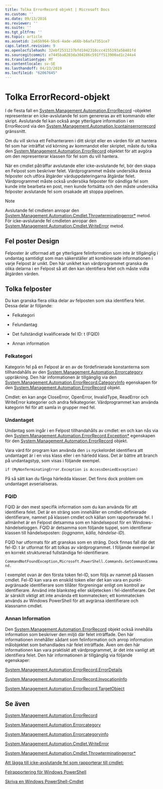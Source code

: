 ```yaml
---
title: Tolka ErrorRecord objekt | Microsoft Docs
ms.custom: ''
ms.date: 09/13/2016
ms.reviewer: ''
ms.suite: ''
ms.tgt_pltfrm: ''
ms.topic: article
ms.assetid: 2a65b964-5bc6-4ade-a66b-b6afa7351ce7
caps.latest.revision: 9
ms.openlocfilehash: 32ebf2531237bfd1042310ccc4155193a58401fd
ms.sourcegitcommit: e7445ba8203da304286c591ff513900ad1c244a4
ms.translationtype: MT
ms.contentlocale: sv-SE
ms.lasthandoff: 04/23/2019
ms.locfileid: "62067645"
---
```

# <a name="interpreting-errorrecord-objects"></a>Tolka ErrorRecord-objekt

I de flesta fall en [System.Management.Automation.ErrorRecord](/dotnet/api/System.Management.Automation.ErrorRecord) -objektet representerar en icke-avslutande fel som genereras av ett kommando eller skript. Avslutande fel kan också ange ytterligare information i en ErrorRecord via den [System.Management.Automation.Icontainserrorrecord](/dotnet/api/System.Management.Automation.IContainsErrorRecord) gränssnitt.

Om du vill skriva ett Felhanteraren i ditt skript eller en värden för att hantera fel som har inträffat vid körning av kommandot eller skriptet, måste du tolka den [System.Management.Automation.ErrorRecord](/dotnet/api/System.Management.Automation.ErrorRecord) objektet för att avgöra om den representerar klassen för fel som du vill hantera.

När en cmdlet påträffar avslutande eller icke-avslutande fel, bör den skapa en Felpost som beskriver felet. Värdprogrammet måste undersöka dessa felposter och utföra åtgärder värduppdateringarna åtgärdar felet. Värdprogrammet måste också undersöka felposter för oändliga fel som kunde inte bearbeta en post, men kunde fortsätta och den måste undersöka felposter avslutande fel som orsakade att stoppa pipelinen.

> [!NOTE]
> Avslutande fel cmdleten anropar den [System.Management.Automation.Cmdlet.Throwterminatingerror*](/dotnet/api/System.Management.Automation.Cmdlet.ThrowTerminatingError) metod. För icke-avslutande fel cmdleten anropar den [System.Management.Automation.Cmdlet.WriteError](/dotnet/api/System.Management.Automation.Cmdlet.WriteError) metod.

## <a name="error-record-design"></a>Fel poster Design

Felposter är utformad att ge ytterligare felinformation som inte är tillgänglig i undantag samtidigt som man säkerställer att kombinerade informationen i varje Felpost är unikt. Den här unikhet kan värdprogrammet granska de olika delarna i en Felpost så att den kan identifiera felet och måste vidta åtgärden värden.

## <a name="interpreting-error-records"></a>Tolka felposter

Du kan granska flera olika delar av felposten som ska identifiera felet. Dessa delar är följande:

- Felkategori

- Felundantag

- Det fullständigt kvalificerade fel ID: t (FQID)

- Annan information

### <a name="the-error-category"></a>Felkategori

Kategorin fel på en Felpost är en av de fördefinierade konstanterna som tillhandahålls av den [System.Management.Automation.Errorcategory](/dotnet/api/System.Management.Automation.ErrorCategory) uppräkning. Den här informationen är tillgänglig via den [System.Management.Automation.ErrorRecord.CategoryInfo](/dotnet/api/System.Management.Automation.ErrorRecord.CategoryInfo) egenskapen för den [System.Management.Automation.ErrorRecord](/dotnet/api/System.Management.Automation.ErrorRecord) objekt.

Cmdlet: en kan ange CloseError, OpenError, InvalidType, ReadError och WriteError kategorier och andra felkategorier. Värdprogrammet kan använda kategorin fel för att samla in grupper med fel.

### <a name="the-exception"></a>Undantaget

Undantag som ingår i en Felpost tillhandahålls av cmdlet: en och kan nås via den [System.Management.Automation.ErrorRecord.Exception*](/dotnet/api/System.Management.Automation.ErrorRecord.Exception) egenskapen för den [ System.Management.Automation.ErrorRecord](/dotnet/api/System.Management.Automation.ErrorRecord) objekt.

Vara värd för program kan använda den `is` nyckelordet identifiera att undantaget är i en viss klass eller i en härledd klass. Det är bättre att branch på undantagstyp, som visas i följande exempel.

`if (MyNonTerminatingError.Exception is AccessDeniedException)`

På så sätt kan du fånga härledda klasser. Det finns dock problem om undantaget avserialiseras.

### <a name="the-fqid"></a>FQID

FQID är den mest specifik information som du kan använda för att identifiera felet. Det är en sträng som innehåller en cmdlet-definierade identifierare, namnet på klassen cmdlet och källan som rapporterade fel. I allmänhet är en Felpost detsamma som en händelsepost för en Windows-händelseloggen. FQID är detsamma som följande tuppel, som identifierar klassen till händelseposten: (*loggnamn*, *källa*, *händelse-ID*).

FQID har utformats för att granskas som en sträng. Dock finnas fall där det fel-ID: t är utformat för att tolkas av värdprogrammet. I följande exempel är en korrekt strukturerad fullständiga fel-identifierare.

`CommandNotFoundException,Microsoft.PowerShell.Commands.GetCommandCommand.`

I exemplet ovan är den första token fel-ID, som följs av namnet på klassen cmdlet. Fel-ID kan vara en enskild token eller det kan vara en punkt-avgränsade identifierare som tillåter förgreningar enligt om kontroll av identifierare. Använd inte blanksteg eller skiljetecken i fel-identifierare. Det är särskilt viktigt att inte använda ett kommatecken; ett kommatecken används av Windows PowerShell för att avgränsa identifierare och klassnamn cmdlet.

### <a name="other-information"></a>Annan Information

Den [System.Management.Automation.ErrorRecord](/dotnet/api/System.Management.Automation.ErrorRecord) objekt också innehålla information som beskriver den miljö där felet inträffade. Den här informationen innehåller sådant som felinformation och anrop information målobjektet som behandlades när felet inträffade. Även om den här informationen kan vara praktiskt att värdprogrammet, är det inte vanligt att identifiera felet. Den här informationen är tillgänglig via följande egenskaper:

[System.Management.Automation.ErrorRecord.ErrorDetails](/dotnet/api/System.Management.Automation.ErrorRecord.ErrorDetails)

[System.Management.Automation.ErrorRecord.InvocationInfo](/dotnet/api/System.Management.Automation.ErrorRecord.InvocationInfo)

[System.Management.Automation.ErrorRecord.TargetObject](/dotnet/api/System.Management.Automation.ErrorRecord.TargetObject)

## <a name="see-also"></a>Se även

[System.Management.Automation.ErrorRecord](/dotnet/api/System.Management.Automation.ErrorRecord)

[System.Management.Automation.Errorcategory](/dotnet/api/System.Management.Automation.ErrorCategory)

[System.Management.Automation.Errorcategoryinfo](/dotnet/api/System.Management.Automation.ErrorCategoryInfo)

[System.Management.Automation.Cmdlet.WriteError](/dotnet/api/System.Management.Automation.Cmdlet.WriteError)

[System.Management.Automation.Cmdlet.Throwterminatingerror*](/dotnet/api/System.Management.Automation.Cmdlet.ThrowTerminatingError)

[Att lägga till icke-avslutande fel som rapporterar till cmdlet:](./adding-non-terminating-error-reporting-to-your-cmdlet.md)

[Felrapportering för Windows PowerShell](./error-reporting-concepts.md)

[Skriva en Windows PowerShell-Cmdlet](./writing-a-windows-powershell-cmdlet.md)
